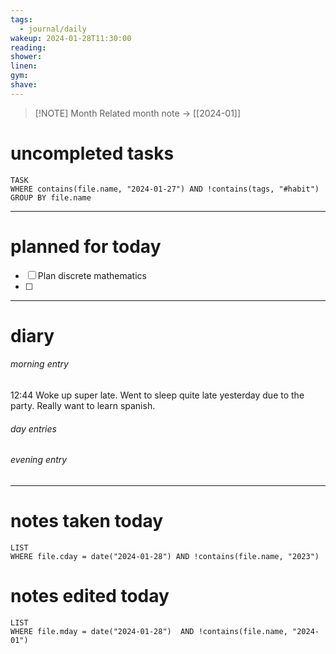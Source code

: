 ```yaml
---
tags:
  - journal/daily
wakeup: 2024-01-28T11:30:00
reading: 
shower: 
linen: 
gym: 
shave:
---
```


>[!NOTE] Month
>Related month note → [[2024-01]]

# uncompleted tasks
```dataview
TASK
WHERE contains(file.name, "2024-01-27") AND !contains(tags, "#habit")
GROUP BY file.name
```
- - - 

# planned for today
- [ ] Plan discrete mathematics
- [ ] 

- - - 
# diary
###### morning entry
12:44 Woke up super late. Went to sleep quite late yesterday due to the party. Really want to learn spanish.
###### day entries

###### evening entry


- - -

# notes taken today
```dataview
LIST
WHERE file.cday = date("2024-01-28") AND !contains(file.name, "2023")
```

# notes edited today
```dataview
LIST
WHERE file.mday = date("2024-01-28")  AND !contains(file.name, "2024-01")
```